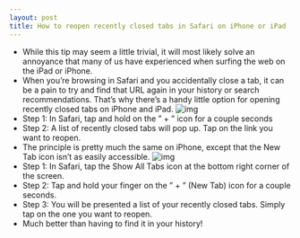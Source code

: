 ```yaml
---
layout: post
title: How to reopen recently closed tabs in Safari on iPhone or iPad
---
```

* While this tip may seem a little trivial, it will most likely solve an annoyance that many of us have experienced when surfing the web on the iPad or iPhone.
* When you’re browsing in Safari and you accidentally close a tab, it can be a pain to try and find that URL again in your history or search recommendations. That’s why there’s a handy little option for opening recently closed tabs on iPhone and iPad.
![img](http://media.idownloadblog.com/wp-content/uploads/2012/01/Open-Safari-iPad-recently-closed-tabs.png)
* Step 1: In Safari, tap and hold on the ” + ” icon for a couple seconds
* Step 2: A list of recently closed tabs will pop up. Tap on the link you want to reopen.
* The principle is pretty much the same on iPhone, except that the New Tab icon isn’t as easily accessible.
![img](http://media.idownloadblog.com/wp-content/uploads/2012/01/Open-Safari-iPhone-recently-closed-tabs.png)
* Step 1: In Safari, tap the Show All Tabs icon at the bottom right corner of the screen.
* Step 2: Tap and hold your finger on the ” + ” (New Tab) icon for a couple seconds.
* Step 3: You will be presented a list of your recently closed tabs. Simply tap on the one you want to reopen.
* Much better than having to find it in your history!

